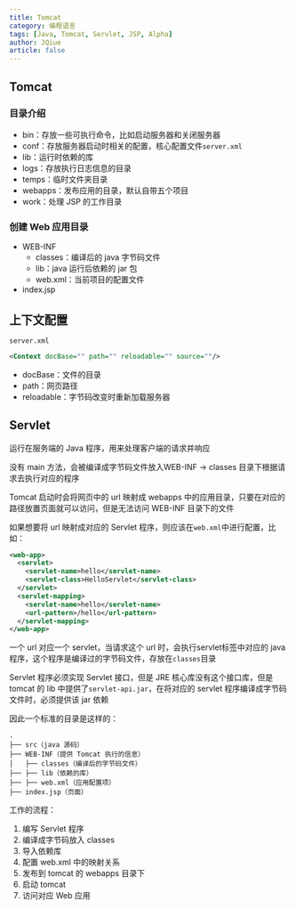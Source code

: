 ```yaml
---
title: Tomcat 
category: 编程语言
tags: [Java, Tomcat, Servlet, JSP, Alpha]
author: JQiue
article: false
---
```


## Tomcat

### 目录介绍

+ bin：存放一些可执行命令，比如启动服务器和关闭服务器
+ conf：存放服务器启动时相关的配置，核心配置文件`server.xml`
+ lib：运行时依赖的库
+ logs：存放执行日志信息的目录
+ temps：临时文件夹目录
+ webapps：发布应用的目录，默认自带五个项目
+ work：处理 JSP 的工作目录

### 创建 Web 应用目录

+ WEB-INF
  + classes：编译后的 java 字节码文件
  + lib：java 运行后依赖的 jar 包
  + web.xml：当前项目的配置文件
+ index.jsp

## 上下文配置

`server.xml`

```xml
<Context docBase="" path="" reloadable="" source=""/>
```

+ docBase：文件的目录
+ path：网页路径
+ reloadable：字节码改变时重新加载服务器

## Servlet

运行在服务端的 Java 程序，用来处理客户端的请求并响应

没有 main 方法，会被编译成字节码文件放入WEB-INF -> classes 目录下根据请求去执行对应的程序

Tomcat 启动时会将网页中的 url 映射成 webapps 中的应用目录，只要在对应的路径放置页面就可以访问，但是无法访问 WEB-INF 目录下的文件

如果想要将 url 映射成对应的 Servlet 程序，则应该在`web.xml`中进行配置，比如：

```xml
<web-app>
  <servlet>
    <servlet-name>hello</servlet-name>
    <servlet-class>HelloServlet</servlet-class>
  </servlet>
  <servlet-mapping>
    <servlet-name>hello</servlet-name>
    <url-pattern>/hello</url-pattern>
  </servlet-mapping>
</web-app>
```

一个 url 对应一个 servlet，当请求这个 url 时，会执行servlet标签中对应的 java 程序，这个程序是编译过的字节码文件，存放在`classes`目录

Servlet 程序必须实现 Servlet 接口，但是 JRE 核心库没有这个接口库，但是 tomcat 的 lib 中提供了`servlet-api.jar`，在将对应的 servlet 程序编译成字节码文件时，必须提供该 jar 依赖

因此一个标准的目录是这样的：

```
.
├── src（java 源码）
├── WEB-INF（提供 Tomcat 执行的信息）
│   ├── classes（编译后的字节码文件）
├── ├── lib（依赖的库）
├── ├── web.xml（应用配置项）
├── index.jsp（页面）
```

工作的流程：

1. 编写 Servlet 程序
2. 编译成字节码放入 classes
3. 导入依赖库
4. 配置 web.xml 中的映射关系
5. 发布到 tomcat 的 webapps 目录下
6. 启动 tomcat
7. 访问对应 Web 应用
